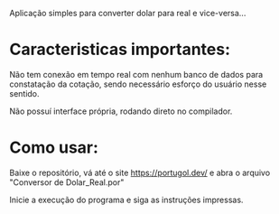 Aplicação simples para converter dolar para real e vice-versa...
# Caracteristicas importantes:
Não tem conexão em tempo real com nenhum banco de dados para constatação da cotação, sendo necessário esforço do usuário nesse sentido.

Não possuí interface própria, rodando direto no compilador.
# Como usar:
Baixe o repositório, vá até o site https://portugol.dev/ e abra o arquivo "Conversor de Dolar_Real.por"

Inicie a execução do programa e siga as instruções impressas.
